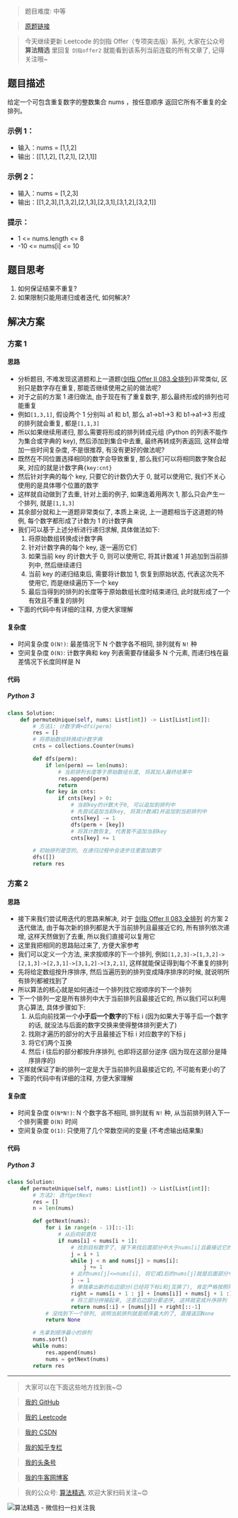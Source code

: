 > 题目难度: 中等

> [原题链接](https://leetcode.cn/problems/7p8L0Z/)

> 今天继续更新 Leetcode 的剑指 Offer（专项突击版）系列, 大家在公众号 **算法精选** 里回复 `剑指offer2` 就能看到该系列当前连载的所有文章了, 记得关注哦~

## 题目描述

给定一个可包含重复数字的整数集合 nums ，按任意顺序 返回它所有不重复的全排列。

### 示例 1：

- 输入：nums = [1,1,2]
- 输出：[[1,1,2], [1,2,1], [2,1,1]]

### 示例 2：

- 输入：nums = [1,2,3]
- 输出：[[1,2,3],[1,3,2],[2,1,3],[2,3,1],[3,1,2],[3,2,1]]

### 提示：

- 1 <= nums.length <= 8
- -10 <= nums[i] <= 10

## 题目思考

1. 如何保证结果不重复?
2. 如果限制只能用递归或者迭代, 如何解决?

## 解决方案

### 方案 1

#### 思路

- 分析题目, 不难发现这道题和上一道题([剑指 Offer II 083.全排列](https://mp.weixin.qq.com/s?__biz=MzA5MDk1MjI5MA==&mid=2247484829&idx=1&sn=9b2a98affb9765bbaad4911653ea0337#rd))非常类似, 区别只是数字存在重复, 那能否继续使用之前的做法呢?
- 对于之前的方案 1 递归做法, 由于现在有了重复数字, 那么最终形成的排列也可能重复
- 例如`[1,3,1]`, 假设两个 1 分别叫 a1 和 b1, 那么 a1->b1->3 和 b1->a1->3 形成的排列就会重复, 都是`[1,1,3]`
- 所以如果继续用递归, 那么需要将形成的排列转成元组 (Python 的列表不能作为集合或字典的 key), 然后添加到集合中去重, 最终再转成列表返回, 这样会增加一些时间复杂度, 不是很推荐, 有没有更好的做法呢?
- 既然在不同位置选择相同的数字会导致重复, 那么我们可以将相同数字聚合起来, 对应的就是计数字典`{key:cnt}`
- 然后针对字典的每个 key, 只要它的计数仍大于 0, 就可以使用它, 我们不关心使用的是具体哪个位置的数字
- 这样就自动做到了去重, 针对上面的例子, 如果连着用两次 1, 那么只会产生一个排列, 就是`[1,1,3]`
- 其余部分就和上一道题非常类似了, 本质上来说, 上一道题相当于这道题的特例, 每个数字都形成了计数为 1 的计数字典
- 我们可以基于上述分析进行递归求解, 具体做法如下:
  1. 将原始数组转换成计数字典
  2. 针对计数字典的每个 key, 逐一遍历它们
  3. 如果当前 key 的计数大于 0, 则可以使用它, 将其计数减 1 并追加到当前排列中, 然后继续递归
  4. 当前 key 的递归结束后, 需要将计数加 1, 恢复到原始状态, 代表这次先不使用它, 而是继续遍历下一个 key
  5. 最后当得到的排列的长度等于原始数组长度时结束递归, 此时就形成了一个有效且不重复的排列
- 下面的代码中有详细的注释, 方便大家理解

#### 复杂度

- 时间复杂度 `O(N!)`: 最差情况下 N 个数字各不相同, 排列就有 `N!` 种
- 空间复杂度 `O(N)`: 计数字典和 key 列表需要存储最多 N 个元素, 而递归栈在最差情况下长度同样是 N

#### 代码

##### Python 3

```python
class Solution:
    def permuteUnique(self, nums: List[int]) -> List[List[int]]:
        # 方法1: 计数字典+dfs(perm)
        res = []
        # 将原始数组转换成计数字典
        cnts = collections.Counter(nums)

        def dfs(perm):
            if len(perm) == len(nums):
                # 当前排列长度等于原始数组长度, 将其加入最终结果中
                res.append(perm)
                return
            for key in cnts:
                if cnts[key] > 0:
                    # 当前key的计数大于0, 可以追加到排列中
                    # 先尝试追加当前key, 将其计数减1并追加到当前排列中
                    cnts[key] -= 1
                    dfs(perm + [key])
                    # 将其计数恢复, 代表暂不追加当前key
                    cnts[key] += 1

        # 初始排列是空的, 在递归过程中会逐步往里面加数字
        dfs([])
        return res
```

### 方案 2

#### 思路

- 接下来我们尝试用迭代的思路来解决, 对于 [剑指 Offer II 083.全排列](https://mp.weixin.qq.com/s?__biz=MzA5MDk1MjI5MA==&mid=2247484829&idx=1&sn=9b2a98affb9765bbaad4911653ea0337#rd) 的方案 2 迭代做法, 由于每次新的排列都是大于当前排列且最接近它的, 所有排列依次递增, 这样天然做到了去重, 所以我们直接可以复用它
- 这里我把相同的思路贴过来了, 方便大家参考
- 我们可以定义一个方法, 来求按顺序的下一个排列, 例如`[1,2,3]->[1,3,2]->[2,1,3]->[2,3,1]->[3,1,2]->[3,2,1]`, 这样就能保证得到每个不重复的排列
- 先将给定数组按升序排序, 然后当遍历到的排列变成降序排序的时候, 就说明所有排列都被找到了
- 所以算法的核心就是如何通过一个排列找它按顺序的下一个排列
- 下一个排列一定是所有排列中大于当前排列且最接近它的, 所以我们可以利用贪心算法, 具体步骤如下:
  1. 从后向前找第一个**小于后一个数字**的下标 i (因为如果大于等于后一个数字的话, 就没法与后面的数字交换来使得整体排列更大了)
  2. 找刚才遍历的部分的大于且最接近下标 i 对应数字的下标 j
  3. 将它们两个互换
  4. 然后 i 往后的部分都按升序排列, 也即将这部分逆序 (因为现在这部分是降序排序的)
- 这样就保证了新的排列一定是大于当前排列且最接近它的, 不可能有更小的了
- 下面的代码中有详细的注释, 方便大家理解

#### 复杂度

- 时间复杂度 `O(N*N!)`: N 个数字各不相同, 排列就有 `N!` 种, 从当前排列转入下一个排列需要 `O(N)` 时间
- 空间复杂度 `O(1)`: 只使用了几个常数空间的变量 (不考虑输出结果集)

#### 代码

##### Python 3

```python
class Solution:
    def permuteUnique(self, nums: List[int]) -> List[List[int]]:
        # 方法2: 迭代getNext
        res = []
        n = len(nums)

        def getNext(nums):
            for i in range(n - 1)[::-1]:
                # 从后向前查找
                if nums[i] < nums[i + 1]:
                    # 找到目标数字了, 接下来找后面部分中大于nums[i]且最接近它的数字
                    j = i + 1
                    while j < n and nums[j] > nums[i]:
                        j += 1
                    # 此时nums[j]<=nums[i], 将它减1后的nums[j]就是后面部分中大于nums[i]且最接近它的数字, 它需要和nums[i]互换
                    j -= 1
                    # 单独拿出新的右边部分(已经将下标i和j互换了), 肯定严格按照降序排列
                    right = nums[i + 1 : j] + [nums[i]] + nums[j + 1 :]
                    # 将三部分拼接起来, 注意右边部分要逆序, 这样就变成升序排列
                    return nums[:i] + [nums[j]] + right[::-1]
            # 没找到下一个排列, 说明当前排列就是顺序最大的了, 直接返回None
            return None

        # 先拿到顺序最小的排列
        nums.sort()
        while nums:
            res.append(nums)
            nums = getNext(nums)
        return res
```

---

> 大家可以在下面这些地方找到我~😊

> [我的 GitHub](https://github.com/zjulyx)

> [我的 Leetcode](https://leetcode-cn.com/u/suibianfahui/)

> [我的 CSDN](https://me.csdn.net/zjulyx1993)

> [我的知乎专栏](https://zhuanlan.zhihu.com/c_1242508721932464128)

> [我的头条号](https://www.toutiao.com/c/user/1090304683804520/#mid=1671643017345028)

> [我的牛客网博客](https://blog.nowcoder.net/zjulyx)

> 我的公众号: [算法精选](https://mp.weixin.qq.com/s?__biz=MzA5MDk1MjI5MA==&mid=2247484158&idx=1&sn=90176bac32cf7af40e4074c721fd8a95&chksm=900285f3a7750ce5a068c9c9773781461819633f2fd60533732637ec9520c908371ebc218d49&scene=178&cur_album_id=1386231241346859009#rd), 欢迎大家扫码关注~😊

![算法精选 - 微信扫一扫关注我](https://pic1.zhimg.com/80/v2-7c988a7b35886df51596ef23616764ac_1440w.jpg)
